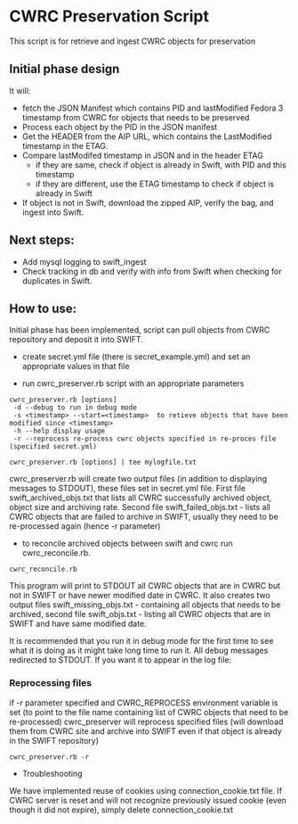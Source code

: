 # CWRC Preservation Script
This script is for retrieve and ingest CWRC objects for preservation

## Initial phase design
It will:
- fetch the JSON Manifest which contains PID and lastModified Fedora 3 timestamp from CWRC for objects that needs to be preserved
- Process each object by the PID in the JSON manifest
- Get the HEADER from the AIP URL, which contains the LastModified timestamp in the ETAG.
- Compare lastModifed timestamp in JSON and in the header ETAG
  - if they are same, check if object is already in Swift, with PID and this timestamp
  - if they are different, use the ETAG timestamp to check if object is already in Swift
- If object is not in Swift, download the zipped AIP, verify the bag, and ingest into Swift.

## Next steps:
  - Add mysql logging to swift_ingest
  - Check tracking in db and verify with info from Swift when checking for duplicates in Swift.

## How to use:
Initial phase has been implemented, script can pull objects from CWRC repository and deposit it into SWIFT.

  - create secret.yml file (there is secret_example.yml) and set an appropriate values in that file

  - run cwrc_preserver.rb script with an appropriate parameters

```shell
cwrc_preserver.rb [options]
 -d --debug to run in debug mode
 -s <timestamp> --start=<timestamp>  to retieve objects that have been modified since <timestamp>
 -h --help display usage
 -r --reprocess re-process cwrc objects specified in re-proces file (specified secret.yml)

cwrc_preserver.rb [options] | tee mylogfile.txt
```
   cwrc_preserver.rb will create two output files (in addition to displaying messages to STDOUT), these files set in
   secret.yml file. First file swift_archived_objs.txt that lists all CWRC successfully archived object,
   object size and archiving rate. Second file swift_failed_objs.txt - lists all CWRC objects that are
   failed to archive in SWIFT, usually they need to be re-processed again (hence -r parameter)

 - to reconcile archived objects between swift and cwrc run cwrc_reconcile.rb.

```shell
cwrc_reconcile.rb
```
   This program will print to STDOUT all CWRC objects that are in CWRC but not in SWIFT or have newer modified date in CWRC.
   It also creates two output files swift_missing_objs.txt - containing all objects that needs to be archived,
   second file swift_objs.txt - listing all CWRC objects that are in SWIFT and have same modified date.

It is recommended that you run it in debug mode for the first time to see what it is doing as it might take long
time to run it. All debug messages redirected to STDOUT. If you want it to appear in the log file:

### Reprocessing files
   if -r parameter specified and CWRC_REPROCESS environment variable is set (to point to the file name containing list
   of CWRC objects that need to be re-processed) cwrc_preserver will reprocess specified files (will download them from
   CWRC site and archive into SWIFT even if that object is already in the SWIFT repository)
```shell
cwrc_preserver.rb -r
```

- Troubleshooting

We have implemented reuse of cookies using connection_cookie.txt file. If CWRC server is reset and will not recognize
previously issued cookie (even though it did not expire), simply delete connection_cookie.txt
